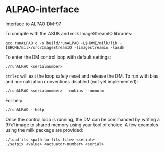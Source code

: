 # ALPAO-interface
Interface to ALPAO DM-97

To compile with the ASDK and milk ImageStreamIO libraries:
	
	gcc runALPAO.c -o build/runALPAO -L$HOME/milk/lib -I$HOME/milk/src/ImageStreamIO -limagestreamio -lasdk

To enter the DM control loop with default settings:

	./runALPAO <serialnumber>

`ctrl+c` will exit the loop safely reset and release the DM. To run with bias and normalization conventions disabled (not yet implemented):

	./runALPAO <serialnumber> --nobias --nonorm

For help:

	./runALPAO --help

Once the control loop is running, the DM can be commanded by writing a 97x1 image to shared memory using your tool of choice. A few examples using the milk package are provided:

	./loadfits <path-to-fits-file> <serial>
	./setpix <value> <actuator-number> <serial>